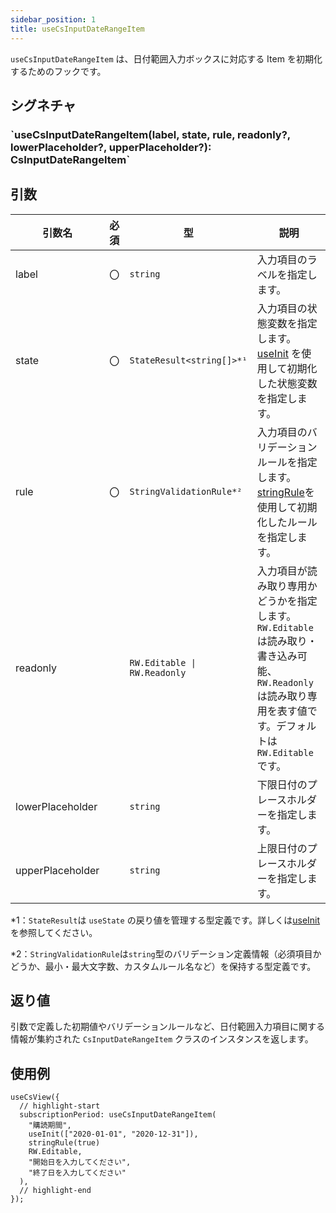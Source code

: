 ```yaml
---
sidebar_position: 1
title: useCsInputDateRangeItem
---
```


`useCsInputDateRangeItem` は、日付範囲入力ボックスに対応する Item を初期化するためのフックです。

## シグネチャ

<h3>`useCsInputDateRangeItem(label, state, rule, readonly?, lowerPlaceholder?, upperPlaceholder?): CsInputDateRangeItem`</h3>

## 引数

| 引数名           | 必須 | 型                           | 説明                                                                                                                                                              |
| ---------------- | ---- | ---------------------------- | ----------------------------------------------------------------------------------------------------------------------------------------------------------------- |
| label            | 〇   | `string`                     | 入力項目のラベルを指定します。                                                                                                                                    |
| state            | 〇   | `StateResult<string[]>*¹`    | 入力項目の状態変数を指定します。[useInit](../helper-function/useInit.md) を使用して初期化した状態変数を指定します。                                               |
| rule             | 〇   | `StringValidationRule*²`     | 入力項目のバリデーションルールを指定します。[stringRule](../helper-function/stringRule.md)を使用して初期化したルールを指定します。                                |
| readonly         |      | `RW.Editable \| RW.Readonly` | 入力項目が読み取り専用かどうかを指定します。`RW.Editable` は読み取り・書き込み可能、`RW.Readonly`は読み取り専用を表す値です。デフォルトは `RW.Editable` です。 　 |
| lowerPlaceholder |      | `string`                     | 下限日付のプレースホルダーを指定します。                                                                                                                          |
| upperPlaceholder |      | `string`                     | 上限日付のプレースホルダーを指定します。                                                                                                                          |

\*1：`StateResult`は `useState` の戻り値を管理する型定義です。詳しくは[useInit](../helper-function/useInit.md)を参照してください。

\*2：`StringValidationRule`は`string`型のバリデーション定義情報（必須項目かどうか、最小・最大文字数、カスタムルール名など）を保持する型定義です。

## 返り値

引数で定義した初期値やバリデーションルールなど、日付範囲入力項目に関する情報が集約された `CsInputDateRangeItem` クラスのインスタンスを返します。

## 使用例

```tsx
useCsView({
  // highlight-start
  subscriptionPeriod: useCsInputDateRangeItem(
    "購読期間",
    useInit(["2020-01-01", "2020-12-31"]),
    stringRule(true)
    RW.Editable,
    "開始日を入力してください",
    "終了日を入力してください"
  ),
  // highlight-end
});
```
